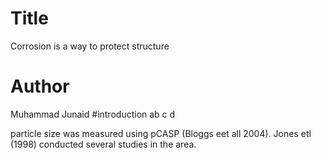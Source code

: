 # Title
Corrosion is a way to protect structure
# Author
Muhammad Junaid
#introduction
ab c d

particle size was measured using pCASP (Bloggs eet all 2004). 
 Jones etl (1998) conducted several studies in the area.


